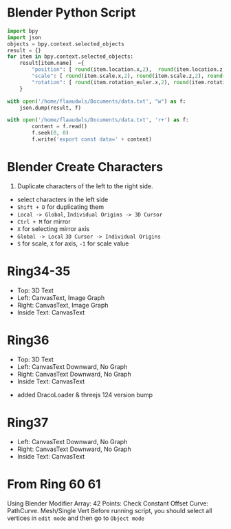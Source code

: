 # Blender Python Script

```python
import bpy
import json
objects = bpy.context.selected_objects
result = {}
for item in bpy.context.selected_objects:
    result[item.name]  ={
        "position": [ round(item.location.x,2),  round(item.location.z,2), -round(item.location.y,2)],
        "scale": [ round(item.scale.x,2), round(item.scale.z,2), round(item.scale.y,2) ],
        "rotation": [ round(item.rotation_euler.x,2), round(item.rotation_euler.z,2), round(item.rotation_euler.y,2) ]
    }

with open('/home/flaaudwls/Documents/data.txt', "w") as f:
    json.dump(result, f)

with open('/home/flaaudwls/Documents/data.txt', 'r+') as f:
        content = f.read()
        f.seek(0, 0)
        f.write('export const data=' + content)
```

# Blender Create Characters

1. Duplicate characters of the left to the right side.

- select characters in the left side
- `Shift + D` for duplicating them
- `Local -> Global`, `Individual Origins -> 3D Cursor`
- `Ctrl + M` for mirror
- `X` for selecting mirror axis
- `Global -> Local` `3D Cursor -> Individual Origins`
- `S` for scale, `X` for axis, `-1` for scale value

# Ring34-35

- Top: 3D Text
- Left: CanvasText, Image Graph
- Right: CanvasText, Image Graph
- Inside Text: CanvasText

# Ring36

- Top: 3D Text
- Left: CanvasText Downward, No Graph
- Right: CanvasText Downward, No Graph
- Inside Text: CanvasText

* added DracoLoader & threejs 124 version bump

# Ring37

- Left: CanvasText Downward, No Graph
- Right: CanvasText Downward, No Graph
- Inside Text: CanvasText

# From Ring 60 61

Using Blender Modifier
Array: 42 Points: Check Constant Offset
Curve: PathCurve.
Mesh/Single Vert
Before running script, you should select all vertices in `edit mode` and then go to `Object mode`
